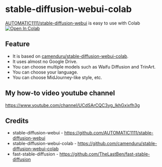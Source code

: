 # stable-diffusion-webui-colab

[AUTOMATIC1111/stable-diffusion-webui](https://github.com/AUTOMATIC1111/stable-diffusion-webui) is easy to use with Colab
[![Open In Colab](https://colab.research.google.com/assets/colab-badge.svg)](https://colab.research.google.com/github/thx-pw/stable-diffusion-webui-colab/blob/main/colabs/stablediffusion_webui.ipynb)

## Feature
- It is based on [camenduru/stable-diffusion-webui-colab](https://github.com/camenduru/stable-diffusion-webui-colab).
- It uses almost no Google Drive.
- You can choose multiple models such as Waifu Diffusion and  TrinArt.
- You can choose your language.
- You can choose MidJourney-like style, etc.

## My how-to video youtube channel
https://www.youtube.com/channel/UCdSArCQC3yg_lkhGxixfh3g

## Credits
- stable-diffusion-webui - https://github.com/AUTOMATIC1111/stable-diffusion-webui
- stable-diffusion-webui-colab - https://github.com/camenduru/stable-diffusion-webui-colab
- fast-stable-diffusion - https://github.com/TheLastBen/fast-stable-diffusion
